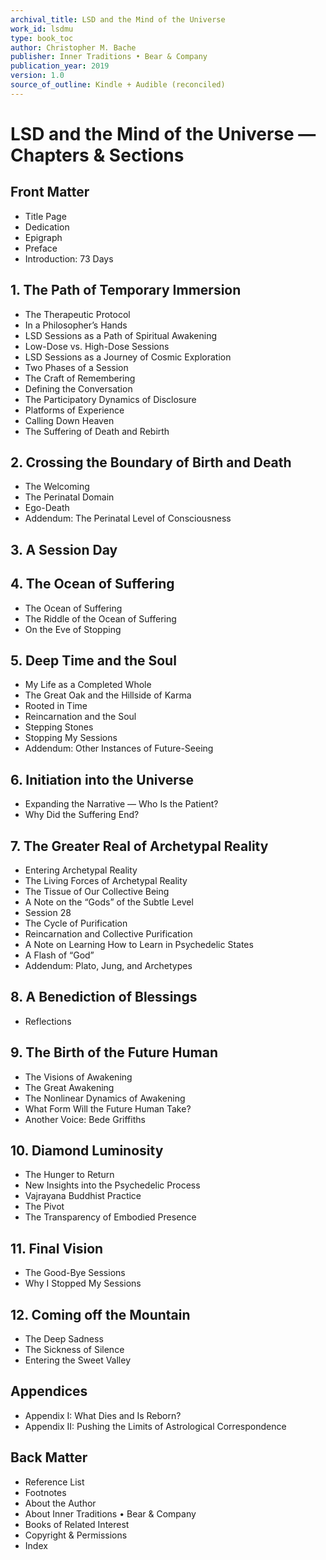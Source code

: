 ```yaml
---
archival_title: LSD and the Mind of the Universe
work_id: lsdmu
type: book_toc
author: Christopher M. Bache
publisher: Inner Traditions • Bear & Company
publication_year: 2019
version: 1.0
source_of_outline: Kindle + Audible (reconciled)
---
```


# LSD and the Mind of the Universe — Chapters & Sections

## Front Matter
- Title Page
- Dedication
- Epigraph
- Preface
- Introduction: 73 Days

## 1. The Path of Temporary Immersion
- The Therapeutic Protocol
- In a Philosopher’s Hands
- LSD Sessions as a Path of Spiritual Awakening
- Low-Dose vs. High-Dose Sessions
- LSD Sessions as a Journey of Cosmic Exploration
- Two Phases of a Session
- The Craft of Remembering
- Defining the Conversation
- The Participatory Dynamics of Disclosure
- Platforms of Experience
- Calling Down Heaven
- The Suffering of Death and Rebirth

## 2. Crossing the Boundary of Birth and Death
- The Welcoming
- The Perinatal Domain
- Ego-Death
- Addendum: The Perinatal Level of Consciousness

## 3. A Session Day

## 4. The Ocean of Suffering
- The Ocean of Suffering
- The Riddle of the Ocean of Suffering
- On the Eve of Stopping

## 5. Deep Time and the Soul
- My Life as a Completed Whole
- The Great Oak and the Hillside of Karma
- Rooted in Time
- Reincarnation and the Soul
- Stepping Stones
- Stopping My Sessions
- Addendum: Other Instances of Future-Seeing

## 6. Initiation into the Universe
- Expanding the Narrative — Who Is the Patient?
- Why Did the Suffering End?

## 7. The Greater Real of Archetypal Reality
- Entering Archetypal Reality
- The Living Forces of Archetypal Reality
- The Tissue of Our Collective Being
- A Note on the “Gods” of the Subtle Level
- Session 28
- The Cycle of Purification
- Reincarnation and Collective Purification
- A Note on Learning How to Learn in Psychedelic States
- A Flash of “God”
- Addendum: Plato, Jung, and Archetypes

## 8. A Benediction of Blessings
- Reflections

## 9. The Birth of the Future Human
- The Visions of Awakening
- The Great Awakening
- The Nonlinear Dynamics of Awakening
- What Form Will the Future Human Take?
- Another Voice: Bede Griffiths

## 10. Diamond Luminosity
- The Hunger to Return
- New Insights into the Psychedelic Process
- Vajrayana Buddhist Practice
- The Pivot
- The Transparency of Embodied Presence

## 11. Final Vision
- The Good-Bye Sessions
- Why I Stopped My Sessions

## 12. Coming off the Mountain
- The Deep Sadness
- The Sickness of Silence
- Entering the Sweet Valley

## Appendices
- Appendix I: What Dies and Is Reborn?
- Appendix II: Pushing the Limits of Astrological Correspondence

## Back Matter
- Reference List
- Footnotes
- About the Author
- About Inner Traditions • Bear & Company
- Books of Related Interest
- Copyright & Permissions
- Index
